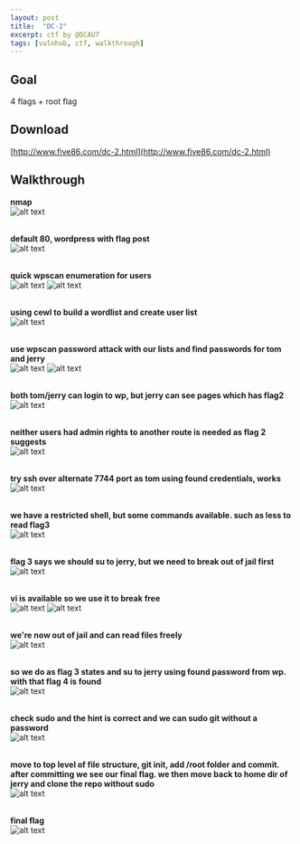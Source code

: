 ```yaml
---
layout: post
title:  "DC-2"
excerpt: ctf by @DCAU7
tags: [vulnhub, ctf, walkthrough]
---
```


## Goal #
4 flags + root flag

## Download #
[http://www.five86.com/dc-2.html](http://www.five86.com/dc-2.html)

## Walkthrough #

**nmap**
<br>![alt text](../vulnhub/DC-2/nmapdc2.png)
<br><br>

**default 80, wordpress with flag post**
<br>![alt text](../vulnhub/DC-2/flag1.png)
<br><br>

**quick wpscan enumeration for users**
<br>![alt text](../vulnhub/DC-2/wpscan1.png)
![alt text](../vulnhub/DC-2/wpscan2.png)
<br><br>

**using cewl to build a wordlist and create user list**
<br>![alt text](../vulnhub/DC-2/cewldump.png)
<br><br>

**use wpscan password attack with our lists and find passwords for tom and jerry**
<br>![alt text](../vulnhub/DC-2/wpscan_pass1.png)
![alt text](../vulnhub/DC-2/wpscan_pass2.png)
<br><br>

**both tom/jerry can login to wp, but jerry can see pages which has flag2**
<br>![alt text](../vulnhub/DC-2/jerry-wp.png)
<br><br>

**neither users had admin rights to another route is needed as flag 2 suggests**
<br>![alt text](../vulnhub/DC-2/flag2.png)
<br><br>

**try ssh over alternate 7744 port as tom using found credentials, works**
<br>![alt text](../vulnhub/DC-2/ssh-tom.png)
<br><br>

**we have a restricted shell, but some commands available. such as less to read flag3**
<br>![alt text](../vulnhub/DC-2/restricted_shell.png)
<br><br>

**flag 3 says we should su to jerry, but we need to break out of jail first**
<br>![alt text](../vulnhub/DC-2/flag3.png)
<br><br>

**vi is available so we use it to break free**
<br>![alt text](../vulnhub/DC-2/vi.png)
![alt text](../vulnhub/DC-2/vi_shell.png)
<br><br>

**we're now out of jail and can read files freely**
<br>![alt text](../vulnhub/DC-2/etcpasswd.png)
<br><br>

**so we do as flag 3 states and su to jerry using found password from wp. with that flag 4 is found**
<br>![alt text](../vulnhub/DC-2/flag4.png)
<br><br>

**check sudo and the hint is correct and we can sudo git without a password**
<br>![alt text](../vulnhub/DC-2/sudo_git.png)
<br><br>

**move to top level of file structure, git init, add /root folder and commit. after committing we see our final flag.  we then move back to home dir of jerry and clone the repo without sudo**
<br>![alt text](../vulnhub/DC-2/git_add-clone.png)
<br><br>

**final flag**
<br>![alt text](../vulnhub/DC-2/finalflag.png)
<br><br>
